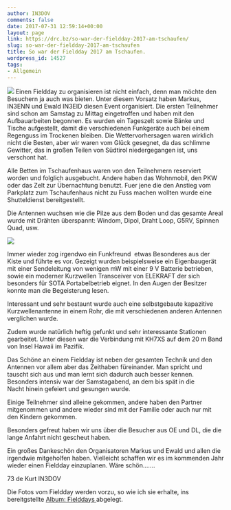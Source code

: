 ```yaml
---
author: IN3DOV
comments: false
date: 2017-07-31 12:59:14+00:00
layout: page
link: https://drc.bz/so-war-der-fieldday-2017-am-tschaufen/
slug: so-war-der-fieldday-2017-am-tschaufen
title: So war der Fieldday 2017 am Tschaufen.
wordpress_id: 14527
tags:
- Allgemein
---
```




[![](https://drc.bz/wp-content/uploads/2017/07/FullSizeRender-196x300.jpg)](https://drc.bz/wp-content/uploads/2017/07/FullSizeRender.jpg) Einen Fieldday zu organisieren ist nicht einfach, denn man möchte den Besuchern ja auch was bieten. Unter diesem Vorsatz haben Markus, IN3ENN und Ewald IN3EID diesen Event organisiert. Die ersten Teilnehmer sind schon am Samstag zu Mittag eingetroffen und haben mit den Aufbauarbeiten begonnen. Es wurden ein Tageszelt sowie Bänke und Tische aufgestellt, damit die verschiedenen Funkgeräte auch bei einem Regenguss im Trockenen bleiben. Die Wettervorhersagen waren wirklich nicht die Besten, aber wir waren vom Glück gesegnet, da das schlimme Gewitter, das in großen Teilen von Südtirol niedergegangen ist, uns verschont hat.

Alle Betten im Tschaufenhaus waren von den Teilnehmern reserviert worden und folglich ausgebucht. Andere haben das Wohnmobil, den PKW oder das Zelt zur Übernachtung benutzt. Fuer jene die den Anstieg vom Parkplatz zum Tschaufenhaus nicht zu Fuss machen wollten wurde eine Shutteldienst bereitgestellt.

Die Antennen wuchsen wie die Pilze aus dem Boden und das gesamte Areal wurde mit Drähten überspannt: Windom, Dipol, Draht Loop, G5RV, Spinnen Quad, usw.

[![](https://drc.bz/wp-content/uploads/2017/07/FullSizeRender1-192x300.jpg)](https://drc.bz/wp-content/uploads/2017/07/FullSizeRender1.jpg)

Immer wieder zog irgendwo ein Funkfreund  etwas Besonderes aus der Kiste und führte es vor. Gezeigt wurden beispielsweise ein Eigenbaugerät mit einer Sendeleitung von wenigen mW mit einer 9 V Batterie betrieben, sowie ein moderner Kurzwellen Transceiver von ELEKRAFT der sich besonders für SOTA Portabelbetrieb eignet. In den Augen der Besitzer konnte man die Begeisterung lesen.

Interessant und sehr bestaunt wurde auch eine selbstgebaute kapazitive Kurzwellenantenne in einem Rohr, die mit verschiedenen anderen Antennen verglichen wurde.

Zudem wurde natürlich heftig gefunkt und sehr interessante Stationen gearbeitet. Unter diesen war die Verbindung mit KH7XS auf dem 20 m Band von Insel Hawaii im Pazifik.

Das Schöne an einem Fieldday ist neben der gesamten Technik und den Antennen vor allem aber das Zeithaben füreinander. Man spricht und tauscht sich aus und man lernt sich dadurch auch besser kennen. Besonders intensiv war der Samstagabend, an dem bis spät in die Nacht hinein gefeiert und gesungen wurde.

Einige Teilnehmer sind alleine gekommen, andere haben den Partner mitgenommen und andere wieder sind mit der Familie oder auch nur mit den Kindern gekommen.

Besonders gefreut haben wir uns über die Besucher aus OE und DL, die die lange Anfahrt nicht gescheut haben.

Ein großes Dankeschön den Organisatoren Markus und Ewald und allen die irgendwie mitgeholfen haben. Vielleicht schaffen wir es im kommenden Jahr wieder einen Fieldday einzuplanen. Wäre schön.......

73 de Kurt IN3DOV



Die Fotos vom Fieldday werden vorzu, so wie ich sie erhalte, ins bereitgstellte [Album: Fielddays ](https://drc.bz/drc-intern/fotoalbum/)abgelegt.


